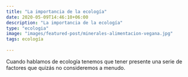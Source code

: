 ```yaml
---
title: "La importancia de la ecología"
date: 2020-05-09T14:46:10+06:00
description: "La importancia de la ecología"
type: "ecologia"
image: "images/featured-post/minerales-alimentacion-vegana.jpg"
tags: ecología
  
---
```

Cuando hablamos de ecología tenemos que tener presente una serie de factores que quizás no consideremos a menudo.

